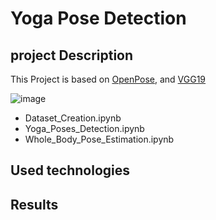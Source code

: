 # Yoga Pose Detection 

## project Description 

This Project is based on [OpenPose](https://www.ri.cmu.edu/publications/openpose-whole-body-pose-estimation/), and [VGG19](https://keras.io/api/applications/vgg/)

![image](https://user-images.githubusercontent.com/75584699/148693526-54373f57-79ed-440a-bf82-3e527e799d48.png)
 
 - Dataset_Creation.ipynb
 - Yoga_Poses_Detection.ipynb
 - Whole_Body_Pose_Estimation.ipynb



## Used technologies 

## Results 


